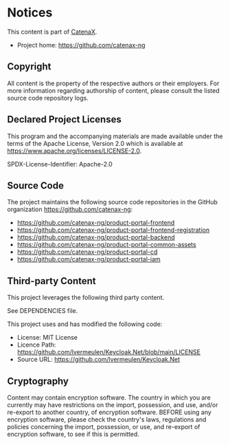 # Notices

This content is part of [CatenaX](https://catena-x.net).

* Project home: https://github.com/catenax-ng

## Copyright

All content is the property of the respective authors or their employers. For
more information regarding authorship of content, please consult the listed
source code repository logs.

## Declared Project Licenses

This program and the accompanying materials are made available under the terms
of the Apache License, Version 2.0 which is available at
https://www.apache.org/licenses/LICENSE-2.0.

SPDX-License-Identifier: Apache-2.0

## Source Code

The project maintains the following source code repositories in the GitHub organization https://github.com/catenax-ng:

* https://github.com/catenax-ng/product-portal-frontend
* https://github.com/catenax-ng/product-portal-frontend-registration
* https://github.com/catenax-ng/product-portal-backend
* https://github.com/catenax-ng/product-portal-common-assets
* https://github.com/catenax-ng/product-portal-cd
* https://github.com/catenax-ng/product-portal-iam


## Third-party Content

This project leverages the following third party content.

See DEPENDENCIES file.

This project uses and has modified the following code:

* License: MIT License
* Licence Path: https://github.com/lvermeulen/Keycloak.Net/blob/main/LICENSE
* Source URL: https://github.com/lvermeulen/Keycloak.Net

## Cryptography

Content may contain encryption software. The country in which you are currently
may have restrictions on the import, possession, and use, and/or re-export to
another country, of encryption software. BEFORE using any encryption software,
please check the country's laws, regulations and policies concerning the import,
possession, or use, and re-export of encryption software, to see if this is
permitted.
